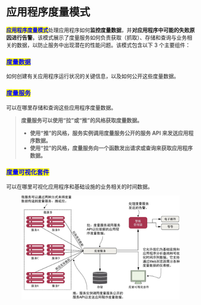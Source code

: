 # 应用程序度量模式

<mark style="color:blue;">**应用程序度量模式**</mark>处理应用程序如何**监控度量数据**，并**对应用程序中可能的失败原因进行告警**。该模式展示了度量服务如何负责获取（抓取）、存储和查询与业务相关的数据，以防止服务中出现潜在的性能问题。该模式包含以下 3 个主要组件：

### <mark style="color:blue;">**度量数据**</mark>

如何创建有关应用程序运行状况的关键信息，以及如何公开这些度量数据。

### <mark style="color:blue;">**度量服务**</mark>

可以在哪里存储和查询这些应用程序度量数据。

> **度量服务可以使用“拉”或“推”的风格获取度量数据。**
>
> * **使用“推”的风格，服务实例调用度量服务公开的服务 API 来发送应用程序数据。**
> * **使用“拉”的风格，度量服务向一个函数发出请求或查询来获取应用程序数据。**

### <mark style="color:blue;">**度量可视化套件**</mark>

可以在哪里可视化应用程序和基础设施的业务相关的时间数据。

<figure><img src="../../../../.gitbook/assets/image (7) (1).png" alt="" width="563"><figcaption></figcaption></figure>
